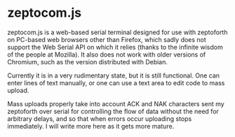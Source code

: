 # zeptocom.js

zeptocom.js is a web-based serial terminal designed for use with zeptoforth on PC-based web browsers other than Firefox, which sadly does not support the Web Serial API on which it relies (thanks to the infinite wisdom of the people at Mozilla). It also does not work with older versions of Chromium, such as the version distributed with Debian.

Currently it is in a very rudimentary state, but it is still functional. One can enter lines of text manually, or one can use a text area to edit code to mass upload.

Mass uploads properly take into account ACK and NAK characters sent my zeptoforth over serial for controlling the flow of data without the need for arbitrary delays, and so that when errors occur uploading stops immediately. I will write more here as it gets more mature.
